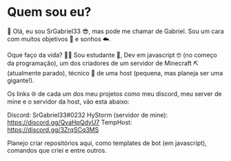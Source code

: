 # Quem sou eu?

👋 Olá, eu sou SrGabriel33 😎, mas pode me chamar de Gabriel.
Sou um cara com muitos objetivos 📌 e sonhos ☁️.

Oque faço da vida? 🧑‍💼
Sou estudante 📕, Dev em javascript 🤓 (no começo da programação), um dos criadores de um servidor de Minecraft ⛏️ (atualmente parado), técnico 🔧 de uma host (pequena, mas planeja ser uma gigante!).

Os links 🌐 de cada um dos meu projetos como meu discord, meu server de mine e o servidor da host, vão esta abaixo:

Discord: SrGabriel33#0232
HyStorm (servidor de mine): https://discord.gg/QvaHpQdvU7
TempHost: https://discord.gg/3ZrqSCq3MS

Planejo criar repositórios aqui, como templates de bot (em javascript), comandos que criei e entre outros. 
